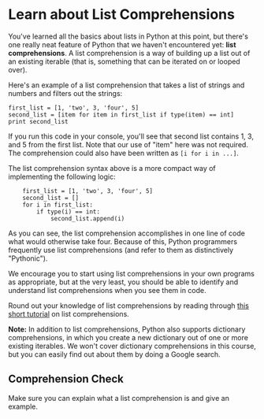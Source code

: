 [//]: <> (author: Benjamin White)
[//]: <> (type: 3pc)
[//]: <> (time: 30)

# Learn about List Comprehensions

You've learned all the basics about lists in Python at this point, but there's one really neat feature of Python that we haven't encountered yet: **list comprehensions**. A list comprehension is a way of building up a list out of an existing iterable (that is, something that can be iterated on or looped over).

Here's an example of a list comprehension that takes a list of strings and numbers and filters out the strings:

    first_list = [1, 'two', 3, 'four', 5]
    second_list = [item for item in first_list if type(item) == int]
    print second_list

If you run this code in your console, you'll see that second list contains 1, 3, and 5 from the first list. Note that our use of "item" here was not required. The comprehension could also have been written as `[i for i in ...]`. 

The list comprehension syntax above is a more compact way of implementing the following logic:

        first_list = [1, 'two', 3, 'four', 5]
        second_list = []
        for i in first_list:
            if type(i) == int:
                second_list.append(i)

As you can see, the list comprehension accomplishes in one line of code what would otherwise take four. Because of this, Python programmers frequently use list comprehensions (and refer to them as distinctively "Pythonic"). 

We encourage you to start using list comprehensions in your own programs as appropriate, but at the very least, you should be able to identify and understand list comprehensions when you see them in code.

Round out your knowledge of list comprehensions by reading through [this short tutorial](http://carlgroner.me/Python/2011/11/09/An-Introduction-to-List-Comprehensions-in-Python.html) on list comprehensions.

**Note:** In addition to list comprehensions, Python also supports dictionary comprehensions, in which you create a new dictionary out of one or more existing iterables. We won't cover dictionary comprehensions in this course, but you can easily find out about them by doing a Google search.

## Comprehension Check

Make sure you can explain what a list comprehension is and give an example.

